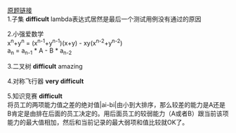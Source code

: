 [原题链接](https://www.nowcoder.com/test/30440638/summary) <br/>
1.子集    **difficult**    lambda表达式居然是最后一个测试用例没有通过的原因

2.小强爱数学   
    x<sup>n</sup>+y<sup>n</sup> = (x<sup>n-1</sup>+y<sup>n-1</sup>)(x+y) - xy(x<sup>n-2</sup>+y<sup>n-2</sup>)    <br>
    a<sub>n</sub> = a<sub>n-1</sub> * A - B * a<sub>n-2</sub>

3.二叉树    **difficult**   amazing

4.对称飞行器    **very difficult**

5.知识竞赛    **difficult**  
  将员工的两项能力值之差的绝对值|ai-bi|由小到大排序，那么较差的能力是A还是B肯定是由排在后面的员工决定的。用后面员工的较弱能力（A或者B）跟当前该项能力的最大值相加，然后和当前记录的最大弱项和值比较就OK了。
  
